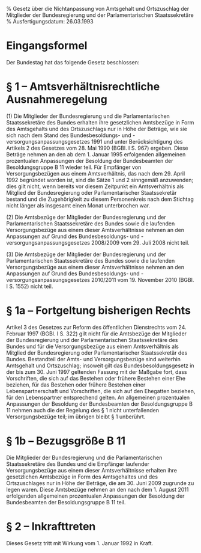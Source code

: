 % Gesetz über die Nichtanpassung von Amtsgehalt und Ortszuschlag der Mitglieder der Bundesregierung und der Parlamentarischen Staatssekretäre
% Ausfertigungsdatum: 26.03.1993
 
# Eingangsformel

Der Bundestag hat das folgende Gesetz beschlossen:

# § 1 – Amtsverhältnisrechtliche Ausnahmeregelung

(1) Die Mitglieder der Bundesregierung und die Parlamentarischen Staatssekretäre des Bundes erhalten ihre gesetzlichen Amtsbezüge in Form des Amtsgehalts und des Ortszuschlags nur in Höhe der Beträge, wie sie sich nach dem Stand des Bundesbesoldungs- und -versorgungsanpassungsgesetzes 1991 und unter Berücksichtigung des Artikels 2 des Gesetzes vom 28. Mai 1990 (BGBl. I S. 967) ergeben. Diese Beträge nehmen an den ab dem 1. Januar 1995 erfolgenden allgemeinen prozentualen Anpassungen der Besoldung der Bundesbeamten der Besoldungsgruppe B 11 wieder teil. Für Empfänger von Versorgungsbezügen aus einem Amtsverhältnis, das nach dem 29. April 1992 begründet worden ist, sind die Sätze 1 und 2 sinngemäß anzuwenden; dies gilt nicht, wenn bereits vor diesem Zeitpunkt ein Amtsverhältnis als Mitglied der Bundesregierung oder Parlamentarischer Staatssekretär bestand und die Zugehörigkeit zu diesem Personenkreis nach dem Stichtag nicht länger als insgesamt einen Monat unterbrochen war.

(2) Die Amtsbezüge der Mitglieder der Bundesregierung und der Parlamentarischen Staatssekretäre des Bundes sowie die laufenden Versorgungsbezüge aus einem dieser Amtsverhältnisse nehmen an den Anpassungen auf Grund des Bundesbesoldungs- und -versorgungsanpassungsgesetzes 2008/2009 vom 29. Juli 2008 nicht teil.

(3) Die Amtsbezüge der Mitglieder der Bundesregierung und der Parlamentarischen Staatssekretäre des Bundes sowie die laufenden Versorgungsbezüge aus einem dieser Amtsverhältnisse nehmen an den Anpassungen auf Grund des Bundesbesoldungs- und -versorgungsanpassungsgesetzes 2010/2011 vom 19. November 2010 (BGBl. I S. 1552) nicht teil.

# § 1a – Fortgeltung bisherigen Rechts

Artikel 3 des Gesetzes zur Reform des öffentlichen Dienstrechts vom 24. Februar 1997 (BGBl. I S. 322) gilt nicht für die Amtsbezüge der Mitglieder der Bundesregierung und der Parlamentarischen Staatssekretäre des Bundes und für die Versorgungsbezüge aus einem Amtsverhältnis als Mitglied der Bundesregierung oder Parlamentarischer Staatssekretär des Bundes. Bestandteil der Amts- und Versorgungsbezüge sind weiterhin Amtsgehalt und Ortszuschlag; insoweit gilt das Bundesbesoldungsgesetz in der bis zum 30. Juni 1997 geltenden Fassung mit der Maßgabe fort, dass Vorschriften, die sich auf das Bestehen oder frühere Bestehen einer Ehe beziehen, für das Bestehen oder frühere Bestehen einer Lebenspartnerschaft und Vorschriften, die sich auf den Ehegatten beziehen, für den Lebenspartner entsprechend gelten. An allgemeinen prozentualen Anpassungen der Besoldung der Bundesbeamten der Besoldungsgruppe B 11 nehmen auch die der Regelung des § 1 nicht unterfallenden Versorgungsbezüge teil; im übrigen bleibt § 1 unberührt.

# § 1b – Bezugsgröße B 11

Die Mitglieder der Bundesregierung und die Parlamentarischen Staatssekretäre des Bundes und die Empfänger laufender Versorgungsbezüge aus einem dieser Amtsverhältnisse erhalten ihre gesetzlichen Amtsbezüge in Form des Amtsgehaltes und des Ortszuschlages nur in Höhe der Beträge, die am 30. Juni 2009 zugrunde zu legen waren. Diese Amtsbezüge nehmen an den nach dem 1. August 2011 erfolgenden allgemeinen prozentualen Anpassungen der Besoldung der Bundesbeamten der Besoldungsgruppe B 11 teil.

# § 2 – Inkrafttreten

Dieses Gesetz tritt mit Wirkung vom 1. Januar 1992 in Kraft.
